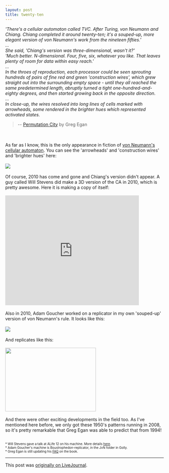```yaml
---
layout: post
title: twenty-ten
---
```


<div class="entry-item s2-entrytext"><i>'There's a cellular automaton called TVC. After Turing, von Neumann and Chiang. Chiang completed it around twenty-ten; it's a souped-up, more elegant version of von Neumann's work from the nineteen fifties.'<br/>...<br/>She said, 'Chiang's version was three-dimensional, wasn't it?'<br/>'Much better. N-dimensional. Four, five, six, whatever you like. That leaves plenty of room for data within easy reach.'<br/>...<br/>In the throes of reproduction, each processor could be seen sprouting hundreds of pairs of fine red and green 'construction wires', which grew straight out into the surrounding empty space - until they all reached the same predetermined length, abruptly turned a tight one-hundred-and-eighty degrees, and then started growing back in the opposite direction.<br/>...<br/>In close-up, the wires resolved into long lines of cells marked with arrowheads, some rendered in the brighter hues which represented activated states.</i><br/><blockquote>-- <a href="http://en.wikipedia.org/wik/Permutation_City" rel="nofollow">Permutation City</a> by Greg Egan</blockquote><br/><br/>As far as I know, this is the only appearance in fiction of <a href="http://en.wikipedia.org/wiki/Von_Neumann_cellular_automaton" rel="nofollow">von Neumann's cellular automaton</a>. You can see the 'arrowheads' and 'construction wires' and 'brighter hues' here:<br/><br/><img src="http://upload.wikimedia.org/wikipedia/commons/5/50/VonNeumann_CA_demo.gif"/><br/><br/>Of course, 2010 has come and gone and Chiang's version didn't appear. A guy called Will Stevens did make a 3D version of the CA in 2010, which is pretty awesome. Here it is making a copy of itself:<br/><br/><iframe allowfullscreen="" class="lj_embedcontent" frameborder="0" height="349" name="embed_4339226_60" src="http://l.lj-toys.com/?auth_token=sessionless%3A1491904800%3Aembedcontent%3A4339226%2660%26%260%26youtube%26PBXO_6Jn1fs%3A1093931b7e763f4d986efc11d870c9786c4dd04a&amp;source=youtube&amp;vid=PBXO_6Jn1fs&amp;moduleid=60&amp;preview=0&amp;journalid=4339226&amp;noads=" width="425"></iframe><br/><br/>Also in 2010, Adam Goucher worked on a replicator in my own 'souped-up' version of von Neumann's rule. It looks like this:<br/><br/><a href="https://picasaweb.google.com/lh/photo/z5iXAHxvQ6t35O-HJQ5VRA?feat=embedwebsite" rel="nofollow"><img src="https://lh3.googleusercontent.com/_L3XQL9bgmnM/TaheyUwtEmI/AAAAAAAAEG4/5MLqls4mwiM/s400/boust.png"/></a> <br/><br/>And replicates like this:<br/><br/><a href="https://picasaweb.google.com/lh/photo/Lb0QgQKMcStJ_82dWUyhfQ?feat=embedwebsite" rel="nofollow"><img height="202" src="https://lh6.googleusercontent.com/_L3XQL9bgmnM/TaheyZuEwAI/AAAAAAAAEG0/0WeFp-XIvnk/s288/boust2.png" width="288"/></a><br/><br/>And there were other exciting developments in the field too. As I've mentioned here before, we only got these 1950's patterns running in 2008, so it's pretty remarkable that Greg Egan was able to predict that from 1994!<br/><br/><font size="-3"><br/>* Will Stevens gave a talk at ALife 12 on his machine. More details <a href="http://www.srm.org.uk" rel="nofollow">here</a>.<br/>* Adam Goucher's machine is Boustrophedon-replicator, in the JvN folder in Golly.<br/>* Greg Egan is still updating his <a href="http://gregegan.customer.netspace.net.au/PERMUTATION/FAQ/FAQ.html" rel="nofollow">FAQ</a> on the book.<br/></font></div><p><hr></p><p>This post was <a href="http://ferkeltongs.livejournal.com/33227.html">originally on LiveJournal</a>.</p>